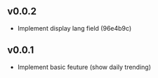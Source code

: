 ## v0.0.2

* Implement display lang field (96e4b9c)

## v0.0.1

* Implement basic feuture (show daily trending)
